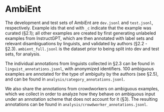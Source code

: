 # AmbiEnt
The development and test sets of AmbiEnt are `dev.jsonl` and `test.jsonl`, respectively. Example ids that end with `_c` indicate that the example was curated (§2.1); all other examples are created by first generating unlabeled examples from InstructGPT, which are then annotated with label sets and relevant disambiguations by linguists, and validated by authors (§2.2 - §2.3). `ambient_full.jsonl` is the dataset prior to being split into dev and test sets, for analysis.

The individual annotations from linguists collected in §2.3 can be found in `linguist_annotations.jsonl`, with anonymized identifiers. 100 ambiguous examples are annotated for the type of ambiguity by the authors (see §2.5), and can be found in `analysis/category_annotations.jsonl`.

We also share the annotations from crowdworkers on ambiguous examples, which we collect in order to analyze how they behave on ambiguous input under an annotation scheme that does not account for it (§3). The resulting annotations can be found in `analysis/crowdworker_annotations.jsonl`.